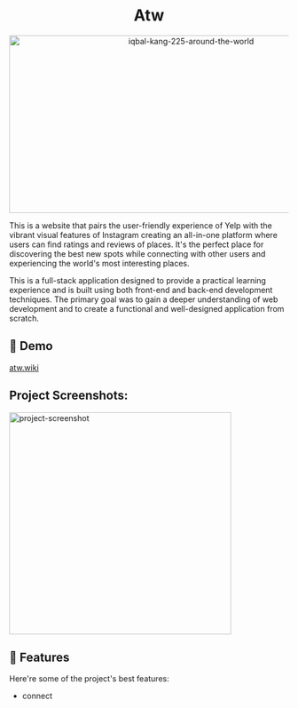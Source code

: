 <h1 align="center" id="title">Atw</h1>


<p align="center">
  <img src="https://socialify.git.ci/iqbalkang225/iqbal-kang-225-around-the-world/image?logo=https%3A%2F%2Fraw.githubusercontent.com%2Fiqbalkang225%2Fiqbal-kang-225-around-the-world%2F444975c05650980ae53b2b6fd9bbdce49cad87ea%2Fclient%2Fpublic%2Ffavicon.svg&name=1&owner=1&theme=Light" alt="iqbal-kang-225-around-the-world" width="640" height="320" />
</p>


<p id="description">This is a website that pairs the user-friendly experience of Yelp with the vibrant visual features of Instagram creating an all-in-one platform where users can find ratings and reviews of places. It's the perfect place for discovering the best new spots while connecting with other users and experiencing the world's most interesting places. 
  
 This is a full-stack application designed to provide a practical learning experience and is built using both front-end and back-end development techniques. The primary goal was to gain a deeper understanding of web development and to create a functional and well-designed application from scratch.</p>

<h2>🚀 Demo</h2>

[atw.wiki](atw.wiki)

<h2>Project Screenshots:</h2>

<img src="https://res.cloudinary.com/dydbhumso/video/upload/v1686180042/movieousvideo2_puaaup.mov" alt="project-screenshot" width="400" height="400/">

  
  
<h2>🧐 Features</h2>

Here're some of the project's best features:

*   connect
